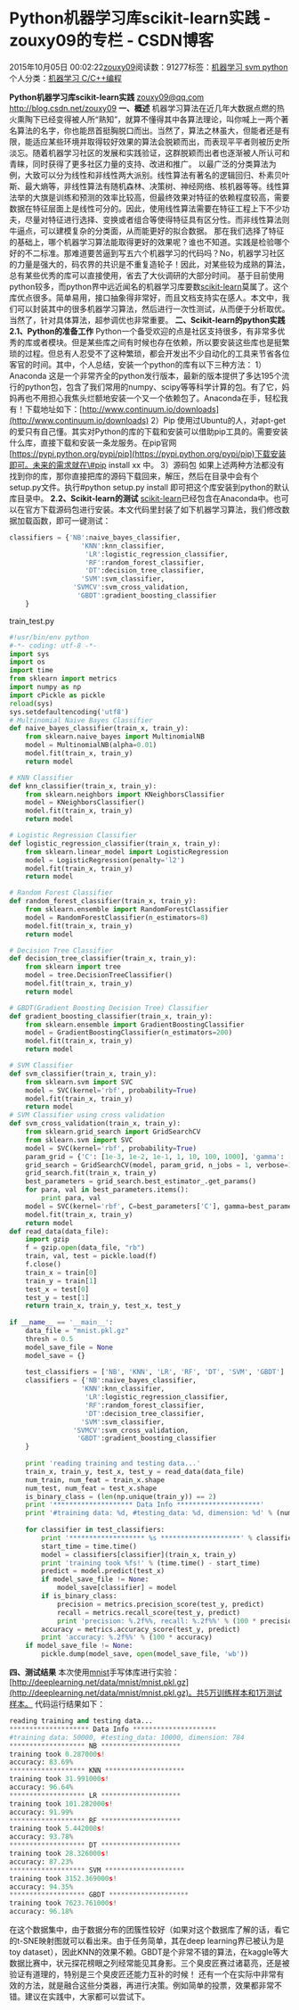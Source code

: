 
# Python机器学习库scikit-learn实践 - zouxy09的专栏 - CSDN博客


2015年10月05日 00:02:22[zouxy09](https://me.csdn.net/zouxy09)阅读数：91277标签：[机器学习																](https://so.csdn.net/so/search/s.do?q=机器学习&t=blog)[svm																](https://so.csdn.net/so/search/s.do?q=svm&t=blog)[python																](https://so.csdn.net/so/search/s.do?q=python&t=blog)[
							](https://so.csdn.net/so/search/s.do?q=svm&t=blog)[
																					](https://so.csdn.net/so/search/s.do?q=机器学习&t=blog)个人分类：[机器学习																](https://blog.csdn.net/zouxy09/article/category/1333962)[C/C++编程																](https://blog.csdn.net/zouxy09/article/category/1218769)[
							](https://blog.csdn.net/zouxy09/article/category/1333962)
[
				](https://so.csdn.net/so/search/s.do?q=机器学习&t=blog)
[
			](https://so.csdn.net/so/search/s.do?q=机器学习&t=blog)

**Python机器学习库scikit-learn实践**
zouxy09@qq.com
http://blog.csdn.net/zouxy09
**一、概述**
机器学习算法在近几年大数据点燃的热火熏陶下已经变得被人所“熟知”，就算不懂得其中各算法理论，叫你喊上一两个著名算法的名字，你也能昂首挺胸脱口而出。当然了，算法之林虽大，但能者还是有限，能适应某些环境并取得较好效果的算法会脱颖而出，而表现平平者则被历史所淡忘。随着机器学习社区的发展和实践验证，这群脱颖而出者也逐渐被人所认可和青睐，同时获得了更多社区力量的支持、改进和推广。
以最广泛的分类算法为例，大致可以分为线性和非线性两大派别。线性算法有著名的逻辑回归、朴素贝叶斯、最大熵等，非线性算法有随机森林、决策树、神经网络、核机器等等。线性算法举的大旗是训练和预测的效率比较高，但最终效果对特征的依赖程度较高，需要数据在特征层面上是线性可分的。因此，使用线性算法需要在特征工程上下不少功夫，尽量对特征进行选择、变换或者组合等使得特征具有区分性。而非线性算法则牛逼点，可以建模复杂的分类面，从而能更好的拟合数据。
那在我们选择了特征的基础上，哪个机器学习算法能取得更好的效果呢？谁也不知道。实践是检验哪个好的不二标准。那难道要苦逼到写五六个机器学习的代码吗？No，机器学习社区的力量是强大的，码农界的共识是不重复造轮子！因此，对某些较为成熟的算法，总有某些优秀的库可以直接使用，省去了大伙调研的大部分时间。
基于目前使用python较多，而python界中远近闻名的机器学习库要数[scikit-learn](http://scikit-learn.org/stable/index.html)莫属了。这个库优点很多。简单易用，接口抽象得非常好，而且文档支持实在感人。本文中，我们可以封装其中的很多机器学习算法，然后进行一次性测试，从而便于分析取优。当然了，针对具体算法，超参调优也非常重要。
**二、Scikit-learn的python实践**
**2.1、Python的准备工作**
Python一个备受欢迎的点是社区支持很多，有非常多优秀的库或者模块。但是某些库之间有时候也存在依赖，所以要安装这些库也是挺繁琐的过程。但总有人忍受不了这种繁琐，都会开发出不少自动化的工具来节省各位客官的时间。其中，个人总结，安装一个python的库有以下三种方法：
1）Anaconda
这是一个非常齐全的python发行版本，最新的版本提供了多达195个流行的python包，包含了我们常用的numpy、scipy等等科学计算的包。有了它，妈妈再也不用担心我焦头烂额地安装一个又一个依赖包了。Anaconda在手，轻松我有！下载地址如下：[http://www.continuum.io/downloads](http://www.continuum.io/downloads)
2）Pip
使用过Ubuntu的人，对apt-get的爱只有自己懂。其实对Python的库的下载和安装可以借助pip工具的。需要安装什么库，直接下载和安装一条龙服务。在pip官网[https://pypi.python.org/pypi/pip](https://pypi.python.org/pypi/pip)下载安装即可。未来的需求就在\#pip install xx 中。
3）源码包
如果上述两种方法都没有找到你的库，那你直接把库的源码下载回来，解压，然后在目录中会有个setup.py文件。执行\#python setup.py install 即可把这个库安装到python的默认库目录中。
**2.2、Scikit-learn的测试**
[scikit-learn](http://scikit-learn.org/stable/index.html)已经包含在Anaconda中。也可以在官方下载源码包进行安装。本文代码里封装了如下机器学习算法，我们修改数据加载函数，即可一键测试：

```python
classifiers = {'NB':naive_bayes_classifier, 
                  'KNN':knn_classifier,
                   'LR':logistic_regression_classifier,
                   'RF':random_forest_classifier,
                   'DT':decision_tree_classifier,
                  'SVM':svm_classifier,
                'SVMCV':svm_cross_validation,
                 'GBDT':gradient_boosting_classifier
    }
```
train_test.py

```python
#!usr/bin/env python
#-*- coding: utf-8 -*-
import sys
import os
import time
from sklearn import metrics
import numpy as np
import cPickle as pickle
reload(sys)
sys.setdefaultencoding('utf8')
# Multinomial Naive Bayes Classifier
def naive_bayes_classifier(train_x, train_y):
    from sklearn.naive_bayes import MultinomialNB
    model = MultinomialNB(alpha=0.01)
    model.fit(train_x, train_y)
    return model

# KNN Classifier
def knn_classifier(train_x, train_y):
    from sklearn.neighbors import KNeighborsClassifier
    model = KNeighborsClassifier()
    model.fit(train_x, train_y)
    return model

# Logistic Regression Classifier
def logistic_regression_classifier(train_x, train_y):
    from sklearn.linear_model import LogisticRegression
    model = LogisticRegression(penalty='l2')
    model.fit(train_x, train_y)
    return model

# Random Forest Classifier
def random_forest_classifier(train_x, train_y):
    from sklearn.ensemble import RandomForestClassifier
    model = RandomForestClassifier(n_estimators=8)
    model.fit(train_x, train_y)
    return model

# Decision Tree Classifier
def decision_tree_classifier(train_x, train_y):
    from sklearn import tree
    model = tree.DecisionTreeClassifier()
    model.fit(train_x, train_y)
    return model

# GBDT(Gradient Boosting Decision Tree) Classifier
def gradient_boosting_classifier(train_x, train_y):
    from sklearn.ensemble import GradientBoostingClassifier
    model = GradientBoostingClassifier(n_estimators=200)
    model.fit(train_x, train_y)
    return model

# SVM Classifier
def svm_classifier(train_x, train_y):
    from sklearn.svm import SVC
    model = SVC(kernel='rbf', probability=True)
    model.fit(train_x, train_y)
    return model
# SVM Classifier using cross validation
def svm_cross_validation(train_x, train_y):
    from sklearn.grid_search import GridSearchCV
    from sklearn.svm import SVC
    model = SVC(kernel='rbf', probability=True)
    param_grid = {'C': [1e-3, 1e-2, 1e-1, 1, 10, 100, 1000], 'gamma': [0.001, 0.0001]}
    grid_search = GridSearchCV(model, param_grid, n_jobs = 1, verbose=1)
    grid_search.fit(train_x, train_y)
    best_parameters = grid_search.best_estimator_.get_params()
    for para, val in best_parameters.items():
        print para, val
    model = SVC(kernel='rbf', C=best_parameters['C'], gamma=best_parameters['gamma'], probability=True)
    model.fit(train_x, train_y)
    return model
def read_data(data_file):
    import gzip
    f = gzip.open(data_file, "rb")
    train, val, test = pickle.load(f)
    f.close()
    train_x = train[0]
    train_y = train[1]
    test_x = test[0]
    test_y = test[1]
    return train_x, train_y, test_x, test_y
    
if __name__ == '__main__':
    data_file = "mnist.pkl.gz"
    thresh = 0.5
    model_save_file = None
    model_save = {}
    
    test_classifiers = ['NB', 'KNN', 'LR', 'RF', 'DT', 'SVM', 'GBDT']
    classifiers = {'NB':naive_bayes_classifier, 
                  'KNN':knn_classifier,
                   'LR':logistic_regression_classifier,
                   'RF':random_forest_classifier,
                   'DT':decision_tree_classifier,
                  'SVM':svm_classifier,
                'SVMCV':svm_cross_validation,
                 'GBDT':gradient_boosting_classifier
    }
    
    print 'reading training and testing data...'
    train_x, train_y, test_x, test_y = read_data(data_file)
    num_train, num_feat = train_x.shape
    num_test, num_feat = test_x.shape
    is_binary_class = (len(np.unique(train_y)) == 2)
    print '******************** Data Info *********************'
    print '#training data: %d, #testing_data: %d, dimension: %d' % (num_train, num_test, num_feat)
    
    for classifier in test_classifiers:
        print '******************* %s ********************' % classifier
        start_time = time.time()
        model = classifiers[classifier](train_x, train_y)
        print 'training took %fs!' % (time.time() - start_time)
        predict = model.predict(test_x)
        if model_save_file != None:
            model_save[classifier] = model
        if is_binary_class:
            precision = metrics.precision_score(test_y, predict)
            recall = metrics.recall_score(test_y, predict)
            print 'precision: %.2f%%, recall: %.2f%%' % (100 * precision, 100 * recall)
        accuracy = metrics.accuracy_score(test_y, predict)
        print 'accuracy: %.2f%%' % (100 * accuracy) 
    if model_save_file != None:
        pickle.dump(model_save, open(model_save_file, 'wb'))
```
**四、测试结果**
本次使用[mnist](http://yann.lecun.com/exdb/mnist)手写体库进行实验：[http://deeplearning.net/data/mnist/mnist.pkl.gz](http://deeplearning.net/data/mnist/mnist.pkl.gz)。共5万训练样本和1万测试样本。
代码运行结果如下：

```python
reading training and testing data...
******************** Data Info *********************
#training data: 50000, #testing_data: 10000, dimension: 784
******************* NB ********************
training took 0.287000s!
accuracy: 83.69%
******************* KNN ********************
training took 31.991000s!
accuracy: 96.64%
******************* LR ********************
training took 101.282000s!
accuracy: 91.99%
******************* RF ********************
training took 5.442000s!
accuracy: 93.78%
******************* DT ********************
training took 28.326000s!
accuracy: 87.23%
******************* SVM ********************
training took 3152.369000s!
accuracy: 94.35%
******************* GBDT ********************
training took 7623.761000s!
accuracy: 96.18%
```
在这个数据集中，由于数据分布的团簇性较好（如果对这个数据库了解的话，看它的t-SNE映射图就可以看出来。由于任务简单，其在deep learning界已被认为是toy dataset），因此KNN的效果不赖。GBDT是个非常不错的算法，在kaggle等大数据比赛中，状元探花榜眼之列经常能见其身影。三个臭皮匠赛过诸葛亮，还是被验证有道理的，特别是三个臭皮匠还能力互补的时候！
还有一个在实际中非常有效的方法，就是融合这些分类器，再进行决策。例如简单的投票，效果都非常不错。建议在实践中，大家都可以尝试下。


